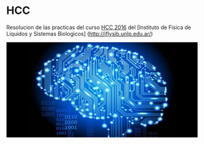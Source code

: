 # HCC

Resolucion de las practicas del curso [HCC 2016](http://cursos.iflysib.unlp.edu.ar/login/index.php) del [Instituto de Fisica de Liquidos y Sistemas Biologicos] (http://iflysib.unlp.edu.ar/)

![Ejemplo de las observaciones del satelite Metop A (ASCAT)](cerebro.jpg "Ejemplo de las observaciones del satelite Metop A (ASCAT)")
